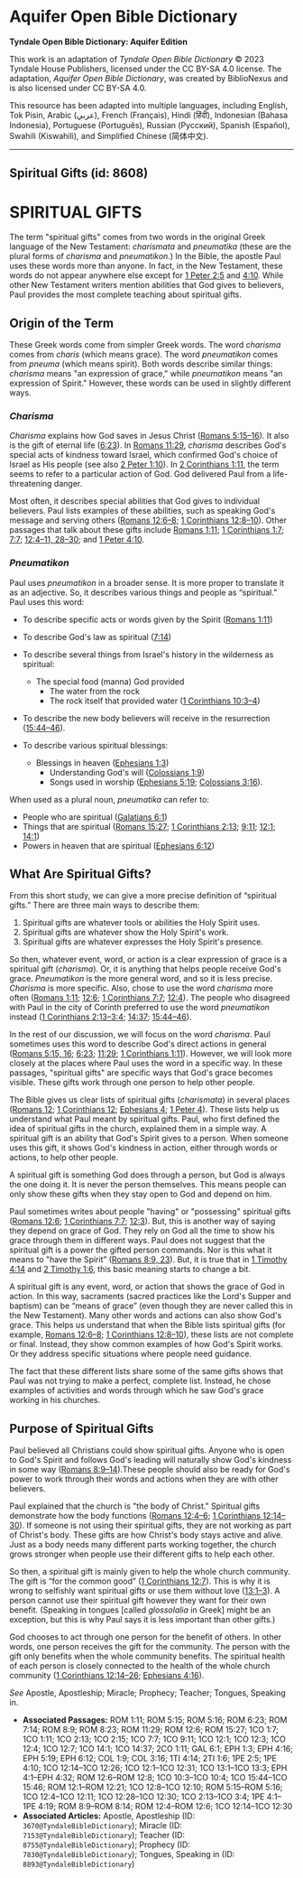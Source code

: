# Aquifer Open Bible Dictionary

**Tyndale Open Bible Dictionary: Aquifer Edition**

This work is an adaptation of *Tyndale Open Bible Dictionary* © 2023 Tyndale House Publishers, licensed under the CC BY\-SA 4\.0 license. The adaptation, *Aquifer Open Bible Dictionary*, was created by BiblioNexus and is also licensed under CC BY\-SA 4\.0\.

This resource has been adapted into multiple languages, including English, Tok Pisin, Arabic (عربي), French (Français), Hindi (हिंदी), Indonesian (Bahasa Indonesia), Portuguese (Português), Russian (Русский), Spanish (Español), Swahili (Kiswahili), and Simplified Chinese (简体中文).



--------------------------------

## Spiritual Gifts (id: 8608)

SPIRITUAL GIFTS
===============

The term "spiritual gifts" comes from two words in the original Greek language of the New Testament: *charismata* and *pneumatika* (these are the plural forms of *charisma* and *pneumatikon*.) In the Bible, the apostle Paul uses these words more than anyone. In fact, in the New Testament, these words do not appear anywhere else except for [1 Peter 2:5](https://ref.ly/1Pet2:5) and [4:10](https://ref.ly/1Pet4:10). While other New Testament writers mention abilities that God gives to believers, Paul provides the most complete teaching about spiritual gifts.

Origin of the Term
------------------

These Greek words come from simpler Greek words. The word *charisma* comes from *charis* (which means grace). The word *pneumatikon* comes from *pneuma* (which means spirit). Both words describe similar things: *charisma* means "an expression of grace," while *pneumatikon* means "an expression of Spirit." However, these words can be used in slightly different ways.

### *Charisma*

*Charisma* explains how God saves in Jesus Christ ([Romans 5:15–16](https://ref.ly/Rom5:15-Rom5:16)). It also is the gift of eternal life ([6:23](https://ref.ly/Rom6:23)). In [Romans 11:29](https://ref.ly/Rom11:29), *charisma* describes God's special acts of kindness toward Israel, which confirmed God's choice of Israel as His people (see also [2 Peter 1:10](https://ref.ly/2Pet1:10)). In [2 Corinthians 1:11](https://ref.ly/2Cor1:11), the term seems to refer to a particular action of God. God delivered Paul from a life\-threatening danger. 

Most often, it describes special abilities that God gives to individual believers. Paul lists examples of these abilities, such as speaking God's message and serving others ([Romans 12:6–8](https://ref.ly/Rom12:6-Rom12:8); [1 Corinthians 12:8–10](https://ref.ly/1Cor12:8-1Cor12:10)). Other passages that talk about these gifts include [Romans 1:11](https://ref.ly/Rom1:11); [1 Corinthians 1:7](https://ref.ly/1Cor1:7); [7:7](https://ref.ly/1Cor7:7); [12:4–11, 28–30](https://ref.ly/1Cor12:4-1Cor12:11,1Cor12:28-1Cor12:30); and [1 Peter 4:10](https://ref.ly/1Pet4:10).

### *Pneumatikon*

Paul uses *pneumatikon* in a broader sense. It is more proper to translate it as an adjective. So, it describes various things and people as “spiritual.” Paul uses this word:

* To describe specific acts or words given by the Spirit ([Romans 1:11](https://ref.ly/Rom1:11))
* To describe God's law as spiritual ([7:14](https://ref.ly/Rom7:14))
* To describe several things from Israel's history in the wilderness as spiritual:

    + The special food (manna) God provided
        + The water from the rock
        + The rock itself that provided water ([1 Corinthians 10:3–4](https://ref.ly/1Cor10:3-1Cor10:4))
* To describe the new body believers will receive in the resurrection ([15:44–46](https://ref.ly/1Cor15:44-1Cor15:46)).
* To describe various spiritual blessings:

    + Blessings in heaven ([Ephesians 1:3](https://ref.ly/Eph1:3))
        + Understanding God's will ([Colossians 1:9](https://ref.ly/Col1:9))
        + Songs used in worship ([Ephesians 5:19](https://ref.ly/Eph5:19); [Colossians 3:16](https://ref.ly/Col3:16)).

When used as a plural noun, *pneumatika* can refer to:

* People who are spiritual ([Galatians 6:1](https://ref.ly/Gal6:1))
* Things that are spiritual ([Romans 15:27](https://ref.ly/Rom15:27); [1 Corinthians 2:13](https://ref.ly/1Cor2:13); [9:11](https://ref.ly/1Cor9:11); [12:1](https://ref.ly/1Cor12:1); [14:1](https://ref.ly/1Cor14:1))
* Powers in heaven that are spiritual ([Ephesians 6:12](https://ref.ly/Eph6:12))

What Are Spiritual Gifts?
-------------------------

From this short study, we can give a more precise definition of “spiritual gifts.” There are three main ways to describe them: 

1. Spiritual gifts are whatever tools or abilities the Holy Spirit uses.
2. Spiritual gifts are whatever show the Holy Spirit's work.
3. Spiritual gifts are whatever expresses the Holy Spirit's presence.

So then, whatever event, word, or action is a clear expression of grace is a spiritual gift (*charisma*). Or, it is anything that helps people receive God's grace. *Pneumatikon* is the more general word, and so it is less precise. *Charisma* is more specific. Also, chose to use the word *charisma* more often ([Romans 1:11](https://ref.ly/Rom1:11); [12:6](https://ref.ly/Rom12:6); [1 Corinthians 7:7](https://ref.ly/1Cor7:7); [12:4](https://ref.ly/1Cor12:4)). The people who disagreed with Paul in the city of Corinth preferred to use the word *pneumatikon* instead ([1 Corinthians 2:13–3:4](https://ref.ly/1Cor2:13-1Cor3:4); [14:37](https://ref.ly/1Cor14:37); [15:44–46](https://ref.ly/1Cor15:44-1Cor15:46)). 

In the rest of our discussion, we will focus on the word *charisma*. Paul sometimes uses this word to describe God's direct actions in general ([Romans 5:15, 16](https://ref.ly/Rom5:15,Rom5:16); [6:23](https://ref.ly/Rom6:23); [11:29](https://ref.ly/Rom11:29); [1 Corinthians 1:11](https://ref.ly/1Cor1:11)). However, we will look more closely at the places where Paul uses the word in a specific way. In these passages, "spiritual gifts" are specific ways that God's grace becomes visible. These gifts work through one person to help other people.

The Bible gives us clear lists of spiritual gifts (*charismata*) in several places ([Romans 12](https://ref.ly/Rom12:1-Rom12:21); [1 Corinthians 12](https://ref.ly/1Cor12:1-1Cor12:31); [Ephesians 4](https://ref.ly/Eph4:1-Eph4:32); [1 Peter 4](https://ref.ly/1Pet4:1-1Pet4:19)). These lists help us understand what Paul meant by spiritual gifts. Paul, who first defined the idea of spiritual gifts in the church, explained them in a simple way. A spiritual gift is an ability that God's Spirit gives to a person. When someone uses this gift, it shows God's kindness in action, either through words or actions, to help other people.

A spiritual gift is something God does through a person, but God is always the one doing it. It is never the person themselves. This means people can only show these gifts when they stay open to God and depend on him. 

Paul sometimes writes about people "having" or "possessing" spiritual gifts ([Romans 12:6](https://ref.ly/Rom12:6); [1 Corinthians 7:7](https://ref.ly/1Cor7:7); [12:3](https://ref.ly/1Cor12:3)). But, this is another way of saying they depend on grace of God. They rely on God all the time to show his grace through them in different ways. Paul does not suggest that the spiritual gift is a power the gifted person commands. Nor is this what it means to "have the Spirit” ([Romans 8:9, 23](https://ref.ly/Rom8:9,Rom8:23)). But, it is true that in [1 Timothy 4:14](https://ref.ly/1Tim4:14) and [2 Timothy 1:6](https://ref.ly/2Tim1:6), this basic meaning starts to change a bit.

A spiritual gift is any event, word, or action that shows the grace of God in action. In this way, sacraments (sacred practices like the Lord's Supper and baptism) can be “means of grace” (even though they are never called this in the New Testament). Many other words and actions can also show God's grace. This helps us understand that when the Bible lists spiritual gifts (for example, [Romans 12:6–8](https://ref.ly/Rom12:6-Rom12:8); [1 Corinthians 12:8–10](https://ref.ly/1Cor12:8-1Cor12:10)), these lists are not complete or final. Instead, they show common examples of how God's Spirit works. Or they address specific situations where people need guidance. 

The fact that these different lists share some of the same gifts shows that Paul was not trying to make a perfect, complete list. Instead, he chose examples of activities and words through which he saw God's grace working in his churches.

Purpose of Spiritual Gifts
--------------------------

Paul believed all Christians could show spiritual gifts. Anyone who is open to God's Spirit and follows God's leading will naturally show God's kindness in some way ([Romans 8:9–14](https://ref.ly/Rom8:9-Rom8:14)).These people should also be ready for God's power to work through their words and actions when they are with other believers.

Paul explained that the church is "the body of Christ." Spiritual gifts demonstrate how the body functions ([Romans 12:4–6](https://ref.ly/Rom12:4-Rom12:6); [1 Corinthians 12:14–30](https://ref.ly/1Cor12:14-1Cor12:30)). If someone is not using their spiritual gifts, they are not working as part of Christ's body. These gifts are how Christ's body stays active and alive. Just as a body needs many different parts working together, the church grows stronger when people use their different gifts to help each other.

So then, a spiritual gift is mainly given to help the whole church community. The gift is “for the common good” ([1 Corinthians 12:7](https://ref.ly/1Cor12:7)). This is why it is wrong to selfishly want spiritual gifts or use them without love ([13:1–3](https://ref.ly/1Cor13:1-1Cor13:3)). A person cannot use their spiritual gift however they want for their own benefit. (Speaking in tongues \[called *glossolalia* in Greek] might be an exception, but this is why Paul says it is less important than other gifts.) 

God chooses to act through one person for the benefit of others. In other words, one person receives the gift for the community. The person with the gift only benefits when the whole community benefits. The spiritual health of each person is closely connected to the health of the whole church community ([1 Corinthians 12:14–26](https://ref.ly/1Cor12:14-1Cor12:26); [Ephesians 4:16](https://ref.ly/Eph4:16)). 

*See* Apostle, Apostleship; Miracle; Prophecy; Teacher; Tongues, Speaking in.

* **Associated Passages:** ROM 1:11; ROM 5:15; ROM 5:16; ROM 6:23; ROM 7:14; ROM 8:9; ROM 8:23; ROM 11:29; ROM 12:6; ROM 15:27; 1CO 1:7; 1CO 1:11; 1CO 2:13; 1CO 2:15; 1CO 7:7; 1CO 9:11; 1CO 12:1; 1CO 12:3; 1CO 12:4; 1CO 12:7; 1CO 14:1; 1CO 14:37; 2CO 1:11; GAL 6:1; EPH 1:3; EPH 4:16; EPH 5:19; EPH 6:12; COL 1:9; COL 3:16; 1TI 4:14; 2TI 1:6; 1PE 2:5; 1PE 4:10; 1CO 12:14–1CO 12:26; 1CO 12:1–1CO 12:31; 1CO 13:1–1CO 13:3; EPH 4:1–EPH 4:32; ROM 12:6–ROM 12:8; 1CO 10:3–1CO 10:4; 1CO 15:44–1CO 15:46; ROM 12:1–ROM 12:21; 1CO 12:8–1CO 12:10; ROM 5:15–ROM 5:16; 1CO 12:4–1CO 12:11; 1CO 12:28–1CO 12:30; 1CO 2:13–1CO 3:4; 1PE 4:1–1PE 4:19; ROM 8:9–ROM 8:14; ROM 12:4–ROM 12:6; 1CO 12:14–1CO 12:30
* **Associated Articles:** Apostle, Apostleship (ID: `3670@TyndaleBibleDictionary`); Miracle (ID: `7153@TyndaleBibleDictionary`); Teacher (ID: `8755@TyndaleBibleDictionary`); Prophecy (ID: `7830@TyndaleBibleDictionary`); Tongues, Speaking in (ID: `8893@TyndaleBibleDictionary`)

